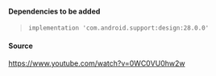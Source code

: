 #### Dependencies to be added

> ```
> implementation 'com.android.support:design:28.0.0'
> ```

#### Source  
https://www.youtube.com/watch?v=0WC0VU0hw2w
